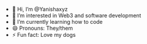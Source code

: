 - 👋 Hi, I’m @Yanishaxyz
- 👀 I’m interested in Web3 and software development
- 🌱 I’m currently learning how to code
- 😄 Pronouns: They/them
- ⚡ Fun fact: Love my dogs

<!---
Yanishaxyz/Yanishaxyz is a ✨ special ✨ repository because its `README.md` (this file) appears on your GitHub profile.
You can click the Preview link to take a look at your changes.
--->
